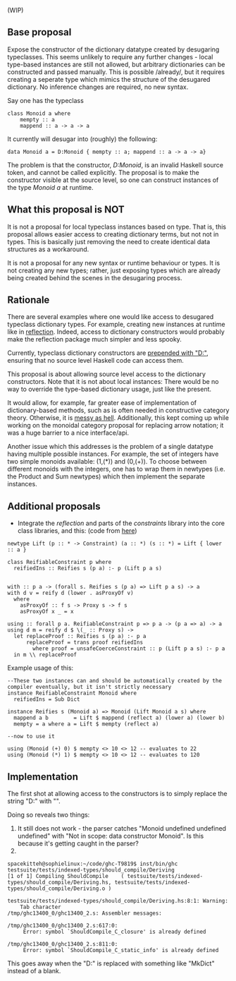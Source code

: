 
(WIP)

## Base proposal


Expose the constructor of the dictionary datatype created by desugaring typeclasses. This seems unlikely to require any further changes - local type-based instances are still not allowed, but arbitrary dictionaries can be constructed and passed manually. This is possible /already/, but it requires creating a seperate type which mimics the structure of the desugared dictionary. No inference changes are required, no new syntax.


Say one has the typeclass 

```wiki
class Monoid a where
    mempty :: a
    mappend :: a -> a -> a
```


It currently will desugar into (roughly) the following:

```wiki
data Monoid a = D:Monoid { mempty :: a; mappend :: a -> a -> a}
```


The problem is that the constructor, *D:Monoid*, is an invalid Haskell source token, and cannot be called explicitly. The proposal is to make the constructor visible at the source level, so one can construct instances of the type *Monoid a* at runtime. 

## What this proposal is NOT


It is not a proposal for local typeclass instances based on type. That is, this proposal allows easier access to creating dictionary terms, but not not in types. This is basically just removing the need to create identical data structures as a workaround. 


It is not a proposal for any new syntax or runtime behaviour or types. It is not creating any new types; rather, just exposing types which are already being created behind the scenes in the desugaring process.

## Rationale


There are several examples where one would like access to desugared typeclass dictionary types. For example, creating new instances at runtime like in [ reflection](https://www.fpcomplete.com/user/thoughtpolice/using-reflection#turning-up-the-magic-to-over-9000). Indeed, access to dictionary constructors would probably make the reflection package much simpler and less spooky.


Currently, typeclass dictionary constructors are [ prepended with "D:"](https://github.com/ghc/ghc/blob/4d5f83a8dcf1f1125863a8fb4f847d78766f1617/compiler/basicTypes/OccName.hs#L615), ensuring that no source level Haskell code can access them.  


This proposal is about allowing source level access to the dictionary constructors. Note that it is not about local instances: There would be no way to override the type-based dictionary usage, just like the present. 


It would allow, for example, far greater ease of implementation of dictionary-based methods, such as is often needed in constructive category theory. Otherwise, it is [ messy as hell](https://hackage.haskell.org/package/data-category-0.6.1/docs/Data-Category-Monoidal.html#t:MonoidObject). Additionally, this kept coming up while working on the monoidal category proposal for replacing arrow notation; it was a huge barrier to a nice interface/api.


Another issue which this addresses is the problem of a single datatype having multiple possible instances. For example, the set of integers have two simple monoids available: (1,(\*)) and (0,(+)). To choose between different monoids with the integers, one has to wrap them in newtypes (i.e. the Product and Sum newtypes) which then implement the separate instances.

## Additional proposals

- Integrate the *reflection* and parts of the *constraints* library into the core class libraries, and this: (code from [ here](https://www.fpcomplete.com/user/thoughtpolice/using-reflection)) 

```wiki
newtype Lift (p :: * -> Constraint) (a :: *) (s :: *) = Lift { lower :: a }

class ReifiableConstraint p where
  reifiedIns :: Reifies s (p a) :- p (Lift p a s)


with :: p a -> (forall s. Reifies s (p a) => Lift p a s) -> a
with d v = reify d (lower . asProxyOf v)
  where
    asProxyOf :: f s -> Proxy s -> f s
    asProxyOf x _ = x

using :: forall p a. ReifiableConstraint p => p a -> (p a => a) -> a
using d m = reify d $ \(_ :: Proxy s) ->
  let replaceProof :: Reifies s (p a) :- p a
      replaceProof = trans proof reifiedIns
        where proof = unsafeCoerceConstraint :: p (Lift p a s) :- p a
  in m \\ replaceProof

```


Example usage of this:

```wiki
--These two instances can and should be automatically created by the compiler eventually, but it isn't strictly necessary
instance ReifiableConstraint Monoid where
  reifiedIns = Sub Dict

instance Reifies s (Monoid a) => Monoid (Lift Monoid a s) where
  mappend a b        = Lift $ mappend (reflect a) (lower a) (lower b)
  mempty = a where a = Lift $ mempty (reflect a)

--now to use it

using (Monoid (+) 0) $ mempty <> 10 <> 12 -- evaluates to 22
using (Monoid (*) 1) $ mempty <> 10 <> 12 -- evaluates to 120
```

## Implementation


The first shot at allowing access to the constructors is to simply replace the string "D:" with "".


Doing so reveals two things: 


1) It still does not work - the parser catches "Monoid undefined undefined undefined" with "Not in scope: data constructor Monoid". Is this because it's getting caught in the parser?
2) 

```wiki
spacekitteh@sophielinux:~/code/ghc-T9819$ inst/bin/ghc testsuite/tests/indexed-types/should_compile/Deriving
[1 of 1] Compiling ShouldCompile    ( testsuite/tests/indexed-types/should_compile/Deriving.hs, testsuite/tests/indexed-types/should_compile/Deriving.o )

testsuite/tests/indexed-types/should_compile/Deriving.hs:8:1: Warning:
    Tab character
/tmp/ghc13400_0/ghc13400_2.s: Assembler messages:

/tmp/ghc13400_0/ghc13400_2.s:617:0:
     Error: symbol `ShouldCompile_C_closure' is already defined

/tmp/ghc13400_0/ghc13400_2.s:811:0:
     Error: symbol `ShouldCompile_C_static_info' is already defined
```


This goes away when the "D:" is replaced with something like "MkDict" instead of a blank.
